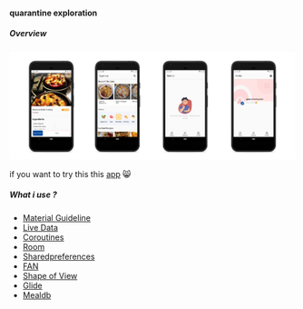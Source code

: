 <html>
<body>
  
 <h4>quarantine exploration</h4>

<h5>Overview</h5>

![ss preview](https://github.com/tomorisakura/ngerisepkuy/blob/master/app/src/main/res/drawable-v24/ss_preview.png)
<p>if you want to try this this <a href="https://github.com/tomorisakura/ngerisepkuy/blob/master/app/release/app-release.apk">app</a> 😸</p>
<h5>What i use ?</h5>

<ul style="none">
  <li><a href="https://material.io/"/> Material Guideline </li>
  <li><a href="https://developer.android.com/topic/libraries/architecture/livedata?hl=id"/> Live Data </li>
  <li><a href="https://developer.android.com/kotlin/coroutines?hl=id"/> Coroutines </li>
  <li><a href="https://developer.android.com/jetpack/androidx/releases/room"/> Room </li>
  <li><a href="https://developer.android.com/reference/android/content/SharedPreferences"/> Sharedpreferences </li>
  <li><a href="https://github.com/amitshekhariitbhu/Fast-Android-Networking"/> FAN </li>
  <li><a href="https://github.com/florent37/ShapeOfView"/> Shape of View </li>
  <li><a href="https://github.com/bumptech/glide"/> Glide </li>
  <li><a href="https://www.themealdb.com/"/> Mealdb </li>
</ul>
</body>
</html>
